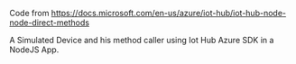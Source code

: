 Code from https://docs.microsoft.com/en-us/azure/iot-hub/iot-hub-node-node-direct-methods

A Simulated Device and his method caller using Iot Hub Azure SDK in a NodeJS App.
